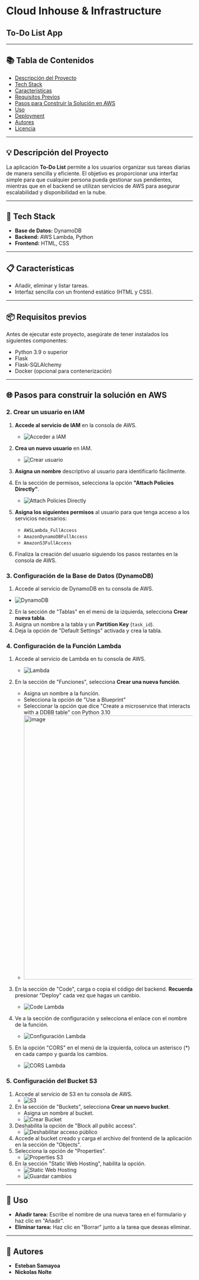 # Cloud Inhouse & Infrastructure
## To-Do List App

---

## 📚 Tabla de Contenidos
- [Descripción del Proyecto](#💡-descripción-del-proyecto)
- [Tech Stack](#🚀-tech-stack)
- [Características](#📋-características)
- [Requisitos Previos](#📦-requisitos-previos)
- [Pasos para Construir la Solución en AWS](#🌐-pasos-para-construir-la-solución-en-aws)
- [Uso](#📝-uso)
- [Deployment](#🚀-deployment)
- [Autores](#👥-autores)
- [Licencia](#📄-licencia)

---

## 💡 Descripción del Proyecto
La aplicación **To-Do List** permite a los usuarios organizar sus tareas diarias de manera sencilla y eficiente. El objetivo es proporcionar una interfaz simple para que cualquier persona pueda gestionar sus pendientes, mientras que en el backend se utilizan servicios de AWS para asegurar escalabilidad y disponibilidad en la nube.

---

## 🚀 Tech Stack
- **Base de Datos:** DynamoDB
- **Backend:** AWS Lambda, Python
- **Frontend:** HTML, CSS

---

## 📋 Características
- Añadir, eliminar y listar tareas.
- Interfaz sencilla con un frontend estático (HTML y CSS).

---

## 📦 Requisitos previos
Antes de ejecutar este proyecto, asegúrate de tener instalados los siguientes componentes:

- Python 3.9 o superior
- Flask
- Flask-SQLAlchemy
- Docker (opcional para contenerización)

---

## 🌐 Pasos para construir la solución en AWS

### 2. Crear un usuario en IAM

1. **Accede al servicio de IAM** en la consola de AWS.
   - ![Acceder a IAM](https://github.com/user-attachments/assets/3fe773ed-cc03-4b59-9f17-e4fb93398ca3)

2. **Crea un nuevo usuario** en IAM.
   - ![Crear usuario](https://github.com/user-attachments/assets/9860683f-e0c5-448c-a406-2507906d07d8)

3. **Asigna un nombre** descriptivo al usuario para identificarlo fácilmente.

4. En la sección de permisos, selecciona la opción **"Attach Policies Directly"**.
   - ![Attach Policies Directly](https://github.com/user-attachments/assets/8a0a0665-160a-4a11-9f10-10b6815ceb75)

5. **Asigna los siguientes permisos** al usuario para que tenga acceso a los servicios necesarios:
   - `AWSLambda_FullAccess`
   - `AmazonDynamoDBFullAccess`
   - `AmazonS3FullAccess`

6. Finaliza la creación del usuario siguiendo los pasos restantes en la consola de AWS.

  


### 3. Configuración de la Base de Datos (DynamoDB)
1. Accede al servicio de DynamoDB en tu consola de AWS.
 - ![DynamoDB](https://github.com/user-attachments/assets/519086f6-4a4c-48df-b3d9-d2974cd5cc00)
2. En la sección de "Tablas" en el menú de la izquierda, selecciona **Crear nueva tabla**.
3. Asigna un nombre a la tabla y un **Partition Key** (`task_id`).
4. Deja la opción de "Default Settings" activada y crea la tabla.

### 4. Configuración de la Función Lambda
1. Accede al servicio de Lambda en tu consola de AWS.
   - ![Lambda](https://github.com/user-attachments/assets/288d40fa-d1d6-4b6f-a20a-279a144ced25)
2. En la sección de "Funciones", selecciona **Crear una nueva función**.
   - Asigna un nombre a la función.
   - Selecciona la opción de "Use a Blueprint"
   - Seleccionar la opción que dice "Create a microservice that interacts with a DDBB table" con Python 3.10
   - <img width="711" alt="image" src="https://github.com/user-attachments/assets/ab9436ad-a323-4b30-a9b4-ff1bbad98e20">

3. En la sección de "Code", carga o copia el código del backend. **Recuerda** presionar "Deploy" cada vez que hagas un cambio.
   - ![Code Lambda](https://github.com/user-attachments/assets/0973bbc6-ba7f-4bd2-a41a-0bd76ecd785b)
4. Ve a la sección de configuración y selecciona el enlace con el nombre de la función.
   - ![Configuración Lambda](https://github.com/user-attachments/assets/62edf846-16bd-44db-b81a-54b17ed5c564)
5. En la opción "CORS" en el menú de la izquierda, coloca un asterisco (*) en cada campo y guarda los cambios.
   - ![CORS Lambda](https://github.com/user-attachments/assets/81be510e-a0c1-4b01-9ab4-0a3d82c146dc)

### 5. Configuración del Bucket S3
1. Accede al servicio de S3 en tu consola de AWS.
   - ![S3](https://github.com/user-attachments/assets/f3e15276-e833-4e24-b3e5-96f0a358f657)
2. En la sección de "Buckets", selecciona **Crear un nuevo bucket**.
   - Asigna un nombre al bucket.
   - ![Crear Bucket](https://github.com/user-attachments/assets/975bcfdb-753c-4293-bbcf-86a773190c82)
3. Deshabilita la opción de "Block all public access".
   - ![Deshabilitar acceso público](https://github.com/user-attachments/assets/76977b0c-0e48-4af5-9e37-13ada9a2429f)
4. Accede al bucket creado y carga el archivo del frontend de la aplicación en la sección de "Objects".
5. Selecciona la opción de "Properties".
   - ![Properties S3](https://github.com/user-attachments/assets/844bd1a6-ca76-4679-84e0-abc4b62a6faf)
6. En la sección "Static Web Hosting", habilita la opción.
   - ![Static Web Hosting](https://github.com/user-attachments/assets/812d95ae-6d85-4f45-bd4f-9c09913e4c9e)
   - ![Guardar cambios](https://github.com/user-attachments/assets/49d37a6c-0947-4ab5-9f59-24f2e196bf94)


---

## 📝 Uso
- **Añadir tarea:** Escribe el nombre de una nueva tarea en el formulario y haz clic en "Añadir".
- **Eliminar tarea:** Haz clic en "Borrar" junto a la tarea que deseas eliminar.

---

## 👥 Autores
- **Esteban Samayoa**
- **Nickolas Nolte**
